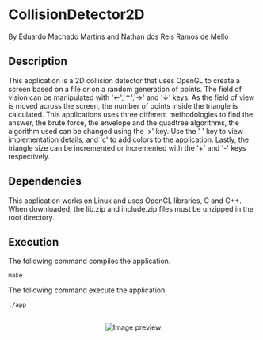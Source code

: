 # CollisionDetector2D
By Eduardo Machado Martins and Nathan dos Reis Ramos de Mello

## Description
This application is a 2D collision detector that uses OpenGL to create a screen based on a file or on a random generation of points. The field of vision can be manipulated with '←','↑','→' and '↓' keys. As the field of view is moved across the screen, the number of points inside the triangle is calculated. This applications uses three different methodologies to find the answer, the brute force, the envelope and the quadtree algorithms, the algorithm used can be changed using the 'x' key. Use the ' ' key to view implementation details, and 'c' to add colors to the application. Lastly, the triangle size can be incremented or incremented with the '+' and '-' keys respectively.

## Dependencies
This application works on Linux and uses OpenGL libraries, C and C++. When downloaded, the lib.zip and include.zip files must be unzipped in the root directory.

## Execution
The following command compiles the application.
```
make
```
The following command execute the application.
```
./app
```

##
<div align="center">  
  <img src="https://cdn.discordapp.com/attachments/1076157666986049598/1076849328829771826/colider2d.png" alt="Image preview" /> 
</div>
